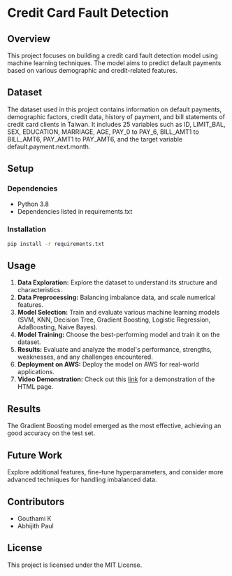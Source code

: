 # Credit Card Fault Detection

## Overview

This project focuses on building a credit card fault detection model using machine learning techniques. The model aims to predict default payments based on various demographic and credit-related features.

## Dataset

The dataset used in this project contains information on default payments, demographic factors, credit data, history of payment, and bill statements of credit card clients in Taiwan. It includes 25 variables such as ID, LIMIT_BAL, SEX, EDUCATION, MARRIAGE, AGE, PAY_0 to PAY_6, BILL_AMT1 to BILL_AMT6, PAY_AMT1 to PAY_AMT6, and the target variable default.payment.next.month.

## Setup

### Dependencies

- Python 3.8
- Dependencies listed in requirements.txt

### Installation

```bash
pip install -r requirements.txt
```

## Usage

1. **Data Exploration:** Explore the dataset to understand its structure and characteristics.
2. **Data Preprocessing:** Balancing imbalance data, and scale numerical features.
3. **Model Selection:** Train and evaluate various machine learning models (SVM, KNN, Decision Tree, Gradient Boosting, Logistic Regression, AdaBoosting, Naive Bayes).
4. **Model Training:** Choose the best-performing model and train it on the dataset.
5. **Results:** Evaluate and analyze the model's performance, strengths, weaknesses, and any challenges encountered.
6. **Deployment on AWS:** Deploy the model on AWS for real-world applications.
7. **Video Demonstration:** Check out this [link](https://drive.google.com/file/d/1Wl8CfDNtiGmNB7QCVCb5tQCg4RZQia6d/view?usp=drive_link) for a demonstration of the HTML page.
   
## Results

The Gradient Boosting model emerged as the most effective, achieving an good accuracy on the test set.

## Future Work

Explore additional features, fine-tune hyperparameters, and consider more advanced techniques for handling imbalanced data.

## Contributors

- Gouthami K
- Abhijith Paul

## License

This project is licensed under the MIT License.
